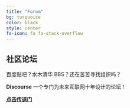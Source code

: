 ```yaml
---
title: "Forum"
bg: turquoise
color: black
style: center
fa-icon: fa fa-stack-overflow
---
```



## 社区论坛

百度贴吧？水木清华 BBS？还在苦苦寻找组织吗？

**Discourse** 一个专门为未来互联网十年设计的论坛！

[**点击传送门**](http://forum.emacs-china.org)
